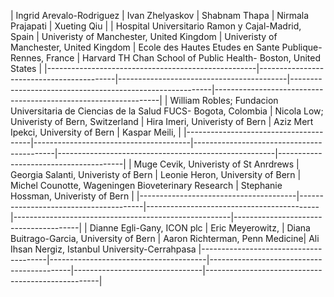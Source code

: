 


| Ingrid Arevalo-Rodriguez                           | Ivan Zhelyaskov                          | Shabnam Thapa                            | Nirmala Prajapati                                        | Xueting Qiu                                                    |
| Hospital Universitario Ramon y Cajal-Madrid, Spain | Univeristy of Manchester, United Kingdom | Univeristy of Manchester, United Kingdom | Ecole des Hautes Etudes en Sante Publique-Rennes, France | Harvard TH Chan School of Public Health- Boston, United States |
|----------------------------------------------------|------------------------------------------|------------------------------------------|----------------------------------------------------------|----------------------------------------------------------------|
| William Robles; Fundacion Universitaria de Ciencias de la Salud FUCS- Bogota, Colombia | Nicola Low; Univeristy of Bern, Switzerland        | Hira Imeri, Univeristy of Bern            | Aziz Mert Ipekci, University of Bern | Kaspar Meili,        |
|---------------------------------------|---------------------------------------|-------------------------------------------|------------------------------------------------------|---------------------------------------|
| Muge Cevik, Univeristy of St Anrdrews | Georgia Salanti, Univeristy of Bern   | Leonie Heron, University of Bern          | Michel Counotte, Wageningen Bioveterinary Research   | Stephanie Hossman, Univeristy of Bern |
|---------------------------------------|---------------------------------------|-------------------------------------------|------------------------------------------------------|---------------------------------------|
| Dianne Egli-Gany, ICON plc            | Eric Meyerowitz,                      | Diana Buitrago-Garcia, University of Bern | Aaron Richterman, Penn Medicine| Ali Ihsan Nergiz, Istanbul University-Cerrahpasa
|---------------------------------------|---------------------------------------|-------------------------------------------|--------------------------------|---------------------------------------------------|